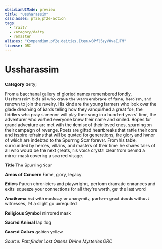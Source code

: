 ```yaml
---
obsidianUIMode: preview
title: "Ussharassim"
cssclasses: pf2e,pf2e-action
tags:
  - trait/
  - category/deity
  - remaster
aliases: "Compendium.pf2e.deities.Item.w8Pfl5syV0vaEuTM"
license: ORC
---
```

# Ussharassim

### 

**Category** deity; 




From a bacchanal gallery of gloried names remembered fondly, Ussharassim bids all who crave the warm embrace of fame, heroism, and renown to join the revelry. His kind are the young farmers who look over the glade dreaming of bards telling how they vanquished a great foe, the fiddlers who pray someone will play their song in a hundred years' time, the adventurer who wished everyone knew their name and smiled. Hopes for grand adventure are met with the demise of their loved ones, spurning on their campaign of revenge. Poets are gifted heartbreaks that rattle their core and inspire refrains that will be quoted for generations, the glory and honor of which are indebted to the Spurring Scar forever. From his table, surrounded by heroes, villains, and masters of their time, he shares tales of all who would be the next greats, his voice crystal clear from behind a mirror mask covering a scarred visage.

**Title** The Spurring Scar

**Areas of Concern** Fame, glory, legacy

**Edicts** Patron chroniclers and playwrights, perform dramatic entrances and exits, squeeze your connections for all they're worth, get the last word

**Anathema** Act with modesty or anonymity, perform great deeds without witnesses, let a slight go unrequited

**Religious Symbol** mirrored mask

**Sacred Animal** lap dog

**Sacred Colors** golden yellow

*Source: Pathfinder Lost Omens Divine Mysteries*
*ORC*